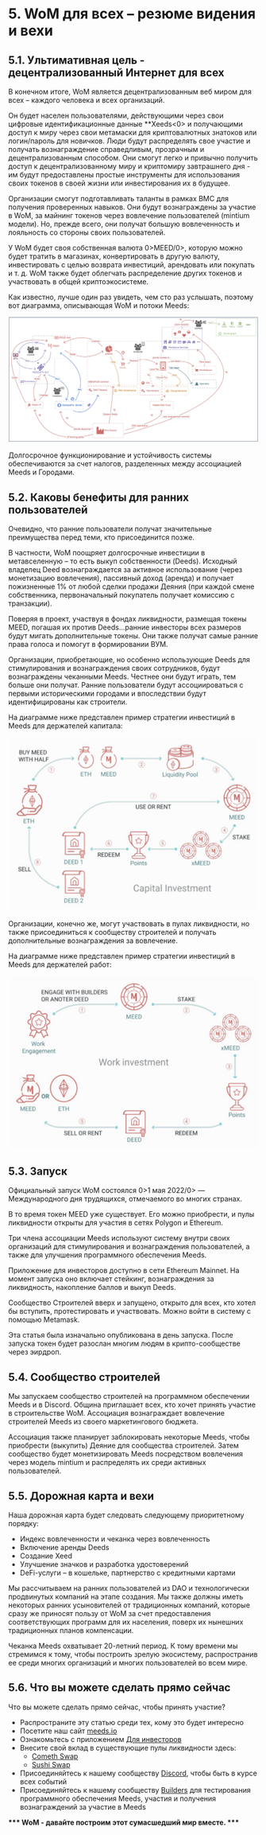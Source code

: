 # 5. WoM для всех – резюме видения и вехи

## 5.1. Ультимативная цель - децентрализованный Интернет для всех

В конечном итоге, WoM является децентрализованным веб миром для всех – каждого человека и всех организаций.

Он будет населен пользователями, действующими через свои цифровые идентификационные данные **Xeeds<0> и получающими доступ к миру через свои метамаски для криптовалютных знатоков или логин/пароль для новичков. Люди будут распределять свое участие и получать вознаграждение справедливым, прозрачным и децентрализованным способом. Они смогут легко и привычно получить доступ к децентрализованному миру и криптомиру завтрашнего дня - им будут предоставлены простые инструменты для использования своих токенов в своей жизни или инвестирования их в будущее.</p>

Организации смогут подготавливать таланты в рамках ВМС для получения проверенных навыков. Они будут вознаграждены за участие в WoM, за майнинг токенов через вовлечение пользователей (mintium модели). Но, прежде всего, они получат большую вовлеченность и лояльность со стороны своих пользователей.

У WoM будет своя собственная валюта 0>MEED/0>, которую можно будет тратить в магазинах, конвертировать в другую валюту, инвестировать с целью возврата инвестиций, арендовать или покупать и т. д. WoM также будет облегчать распределение других токенов и участвовать в общей криптоэкосистеме.

Как известно, лучше один раз увидеть, чем сто раз услышать, поэтому вот диаграмма, описывающая WoM и потоки Meeds:

![Потоки WoM и Meeds](en/img/wom-flows.png)

Долгосрочное функционирование и устойчивость системы обеспечиваются за счет налогов, разделенных между ассоциацией Meeds и Городами.

## 5.2. Каковы бенефиты для ранних пользователей

Очевидно, что ранние пользователи получат значительные преимущества перед теми, кто присоединится позже.

В частности, WoM поощряет долгосрочные инвестиции в метавселенную – то есть выкуп собственности (Deeds). Исходный владелец Deed вознаграждается за активное использование (через монетизацию вовлечения), пассивный доход (аренда) и получает пожизненные 1% от любой сделки продажи Деяния (при каждой смене собственника, первоначальный покупатель получает комиссию с транзакции).

Поверяя в проект, участвуя в фондах ликвидности, размещая токены MEED, погашая их против Deeds...ранние инвесторы всех размеров будут мигать дополнительные токены. Они также получат самые ранние права голоса и помогут в формировании ВУМ.

Организации, приобретающие, но особенно использующие Deeds для стимулирования и вознаграждения своих сотрудников, будут вознаграждены чеканными Meeds. Честнее они будут играть, тем больше они получат. Ранние пользователи будут ассоциироваться с первыми историческими городами и впоследствии будут идентифицированы как строители.

На диаграмме ниже представлен пример стратегии инвестиций в Meeds для держателей капитала:

![Инвестиционная стратегия Meeds для владельцев капитала](en/img/invest-capital.png)

Организации, конечно же, могут участвовать в пулах ликвидности, но также присоединиться к сообществу строителей и получать дополнительные вознаграждения за вовлечение.

На диаграмме ниже представлен пример стратегии инвестиций в Meeds для держателей работ:

![Инвестиционная стратегия Meeds для владельцев рабочих мест](en/img/invest-work.png)

## 5.3. Запуск

Официальный запуск WoM состоялся 0>1 мая 2022/0> — Международного дня трудящихся, отмечаемого во многих странах.

В то время токен MEED уже существует. Его можно приобрести, и пулы ликвидности открыты для участия в сетях Polygon и Ethereum.

Три члена ассоциации Meeds используют систему внутри своих организаций для стимулирования и вознаграждения пользователей, а также для улучшения программного обеспечения Meeds.

Приложение для инвесторов доступно в сети Ethereum Mainnet. На момент запуска оно включает стейкинг, вознаграждения за ликвидность, накопление баллов и выкуп Deeds.

Сообщество Строителей вверх и запущено, открыто для всех, кто хотел бы вступить, протестировать и участвовать. Можно войти в систему с помощью Metamask.

Эта статья была изначально опубликована в день запуска. После запуска токен будет разослан многим людям в крипто-сообществе через эирдроп.

## 5.4. Сообщество строителей

Мы запускаем сообщество строителей на программном обеспечении Meeds и в Discord.  Община приглашает всех, кто хочет принять участие в строительстве WoM. Ассоциация вознаграждает вовлечение строителей Meeds из своего маркетингового бюджета.

Ассоциация также планирует заблокировать некоторые Meeds, чтобы приобрести (выкупить) Деяние для сообщества строителей. Затем сообщество будет монетизировать Meeds посредством вовлечения через модель mintium и распределять их среди активных пользователей.

## 5.5. Дорожная карта и вехи

Наша дорожная карта будет следовать следующему приоритетному порядку:

- Индекс вовлеченности и чеканка через вовлеченность
- Включение аренды Deeds
- Создание Xeed
- Улучшение значков и разработка удостоверений
- DeFi-услуги – в кошельке, партнерство с кредитными картами

Мы рассчитываем на ранних пользователей из DAO и технологически продвинутых компаний на этапе создания. Мы также должны иметь некоторых ранних усыновителей от традиционных компаний, которые сразу же приносят пользу от WoM за счет предоставления соответствующих программ для их населения, поверх их нынешних традиционных планов компенсации.

Чеканка Meeds охватывает 20-летний период. К тому времени мы стремимся к тому, чтобы построить зрелую экосистему, распространив ее среди многих организаций и многих пользователей во всем мире.

## 5.6. Что вы можете сделать прямо сейчас

Что вы можете сделать прямо сейчас, чтобы принять участие?

- Распространите эту статью среди тех, кому это будет интересно
- Посетите наш сайт [meeds.io](https://www.meeds.io/)
- Ознакомьтесь с приложением [Для инвесторов](https://meeds.io/investors)
- Внесите свой вклад в существующие пулы ликвидности здесь:
  - [Cometh Swap](https://swap.cometh.io/)
  - [Sushi Swap](https://sushi.com)
- Присоединяйтесь к нашему сообществу [Discord](https://discord.com/invite/hAuADSq3), чтобы быть в курсе всех событий
- Присоединяйтесь к нашему сообществу [Builders](https://meeds.io/builders) для тестирования программного обеспечения Meeds, участия и получения вознаграждений за участие в Meeds

**\*\*\* WoM - давайте построим этот сумасшедший мир вместе. \*\*\***